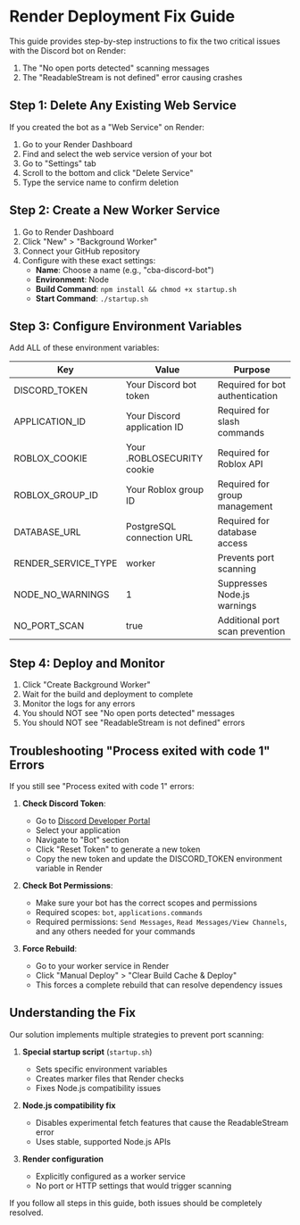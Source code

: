# Render Deployment Fix Guide

This guide provides step-by-step instructions to fix the two critical issues with the Discord bot on Render:

1. The "No open ports detected" scanning messages
2. The "ReadableStream is not defined" error causing crashes

## Step 1: Delete Any Existing Web Service

If you created the bot as a "Web Service" on Render:

1. Go to your Render Dashboard
2. Find and select the web service version of your bot
3. Go to "Settings" tab
4. Scroll to the bottom and click "Delete Service"
5. Type the service name to confirm deletion

## Step 2: Create a New Worker Service

1. Go to Render Dashboard
2. Click "New" > "Background Worker"
3. Connect your GitHub repository
4. Configure with these exact settings:
   - **Name**: Choose a name (e.g., "cba-discord-bot")
   - **Environment**: Node
   - **Build Command**: `npm install && chmod +x startup.sh`
   - **Start Command**: `./startup.sh`

## Step 3: Configure Environment Variables

Add ALL of these environment variables:

| Key | Value | Purpose |
|-----|-------|---------|
| DISCORD_TOKEN | Your Discord bot token | Required for bot authentication |
| APPLICATION_ID | Your Discord application ID | Required for slash commands |
| ROBLOX_COOKIE | Your .ROBLOSECURITY cookie | Required for Roblox API |
| ROBLOX_GROUP_ID | Your Roblox group ID | Required for group management |
| DATABASE_URL | PostgreSQL connection URL | Required for database access |
| RENDER_SERVICE_TYPE | worker | Prevents port scanning |
| NODE_NO_WARNINGS | 1 | Suppresses Node.js warnings |
| NO_PORT_SCAN | true | Additional port scan prevention |

## Step 4: Deploy and Monitor

1. Click "Create Background Worker"
2. Wait for the build and deployment to complete
3. Monitor the logs for any errors
4. You should NOT see "No open ports detected" messages
5. You should NOT see "ReadableStream is not defined" errors

## Troubleshooting "Process exited with code 1" Errors

If you still see "Process exited with code 1" errors:

1. **Check Discord Token**:
   - Go to [Discord Developer Portal](https://discord.com/developers/applications)
   - Select your application
   - Navigate to "Bot" section
   - Click "Reset Token" to generate a new token
   - Copy the new token and update the DISCORD_TOKEN environment variable in Render

2. **Check Bot Permissions**:
   - Make sure your bot has the correct scopes and permissions
   - Required scopes: `bot`, `applications.commands`
   - Required permissions: `Send Messages`, `Read Messages/View Channels`, and any others needed for your commands

3. **Force Rebuild**:
   - Go to your worker service in Render
   - Click "Manual Deploy" > "Clear Build Cache & Deploy"
   - This forces a complete rebuild that can resolve dependency issues

## Understanding the Fix

Our solution implements multiple strategies to prevent port scanning:

1. **Special startup script** (`startup.sh`)
   - Sets specific environment variables 
   - Creates marker files that Render checks
   - Fixes Node.js compatibility issues

2. **Node.js compatibility fix**
   - Disables experimental fetch features that cause the ReadableStream error
   - Uses stable, supported Node.js APIs

3. **Render configuration**
   - Explicitly configured as a worker service
   - No port or HTTP settings that would trigger scanning

If you follow all steps in this guide, both issues should be completely resolved.